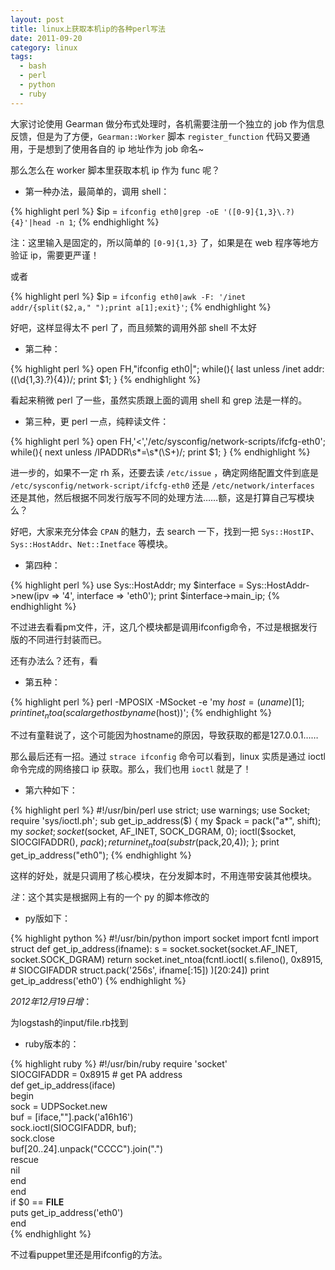 ```yaml
---
layout: post
title: linux上获取本机ip的各种perl写法
date: 2011-09-20
category: linux
tags:
  - bash
  - perl
  - python
  - ruby
---
```


大家讨论使用 Gearman 做分布式处理时，各机需要注册一个独立的 job 作为信息反馈，但是为了方便，`Gearman::Worker` 脚本 `register_function` 代码又要通用，于是想到了使用各自的 ip 地址作为 job 命名~

那么怎么在 worker 脚本里获取本机 ip 作为 func 呢？

* 第一种办法，最简单的，调用 shell：

{% highlight perl %}
    $ip = `ifconfig eth0|grep -oE '([0-9]{1,3}\.?){4}'|head -n 1`;
{% endhighlight %}

注：这里输入是固定的，所以简单的 `[0-9]{1,3}` 了，如果是在 web 程序等地方验证 ip，需要更严谨！

或者

{% highlight perl %}
    $ip = `ifconfig eth0|awk -F: '/inet addr/{split($2,a," ");print a[1];exit}'`;
{% endhighlight %}

好吧，这样显得太不 perl 了，而且频繁的调用外部 shell 不太好

* 第二种：

{% highlight perl %}
    open FH,"ifconfig eth0|";
    while(<FH>){
        last unless /inet addr:((\d{1,3}\.?){4})/;
        print $1;
    }
{% endhighlight %}

看起来稍微 perl 了一些，虽然实质跟上面的调用 shell 和 grep 法是一样的。

* 第三种，更 perl 一点，纯粹读文件：

{% highlight perl %}
    open FH,'<','/etc/sysconfig/network-scripts/ifcfg-eth0';
    while(<FH>){
        next unless /IPADDR\s*=\s*(\S+)/;
    print $1;
    }
{% endhighlight %}

进一步的，如果不一定 rh 系，还要去读 `/etc/issue` ，确定网络配置文件到底是 `/etc/sysconfig/network-script/ifcfg-eth0` 还是 `/etc/network/interfaces` 还是其他，然后根据不同发行版写不同的处理方法……额，这是打算自己写模块么？

好吧，大家来充分体会 `CPAN` 的魅力，去 search 一下，找到一把 `Sys::HostIP`、`Sys::HostAddr`、`Net::Inetface` 等模块。

* 第四种：

{% highlight perl %}
    use Sys::HostAddr;
    my $interface = Sys::HostAddr->new(ipv => '4', interface => 'eth0');
    print $interface->main_ip;
{% endhighlight %}

不过进去看看pm文件，汗，这几个模块都是调用ifconfig命令，不过是根据发行版的不同进行封装而已。

还有办法么？还有，看

* 第五种：

{% highlight perl %}
    perl -MPOSIX -MSocket -e 'my $host = (uname)[1];print inet_ntoa(scalar gethostbyname($host))';
{% endhighlight %}

不过有童鞋说了，这个可能因为hostname的原因，导致获取的都是127.0.0.1……

那么最后还有一招。通过 `strace ifconfig` 命令可以看到，linux 实质是通过 ioctl 命令完成的网络接口 ip 获取。那么，我们也用 `ioctl` 就是了！

* 第六种如下：

{% highlight perl %}
    #!/usr/bin/perl
    use strict;
    use warnings;
    use Socket;
    require 'sys/ioctl.ph';
    sub get_ip_address($) {
        my $pack = pack("a*", shift);
        my $socket;
        socket($socket, AF_INET, SOCK_DGRAM, 0);
        ioctl($socket, SIOCGIFADDR(), $pack);
        return inet_ntoa(substr($pack,20,4));
    };
    print get_ip_address("eth0");
{% endhighlight %}

这样的好处，就是只调用了核心模块，在分发脚本时，不用连带安装其他模块。

_注_：这个其实是根据网上有的一个 py 的脚本修改的

* py版如下：

{% highlight python %}
    #!/usr/bin/python
    import socket
    import fcntl
    import struct
    def get_ip_address(ifname):
        s = socket.socket(socket.AF_INET, socket.SOCK_DGRAM)
        return socket.inet_ntoa(fcntl.ioctl(
                s.fileno(),
                0x8915,  # SIOCGIFADDR
                struct.pack('256s', ifname[:15])
        )[20:24])
    print get_ip_address('eth0')
{% endhighlight %}

_2012年12月19日增_：

为logstash的input/file.rb找到

* ruby版本的：

{% highlight ruby %}
    #!/usr/bin/ruby
    require 'socket'  
    SIOCGIFADDR    = 0x8915          # get PA address            
    def get_ip_address(iface)  
      begin  
        sock = UDPSocket.new  
        buf = [iface,""].pack('a16h16')  
        sock.ioctl(SIOCGIFADDR, buf);  
        sock.close  
        buf[20..24].unpack("CCCC").join(".")  
      rescue  
        nil  
      end  
    end  
    if $0 == __FILE__  
      puts get_ip_address('eth0')  
    end  
{% endhighlight %}

不过看puppet里还是用ifconfig的方法。
